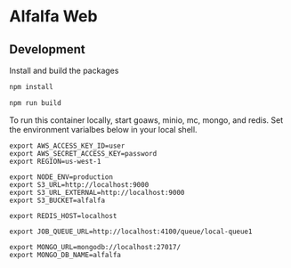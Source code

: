 # Alfalfa Web

## Development

Install and build the packages

```bash
npm install

npm run build
```

To run this container locally, start goaws, minio, mc, mongo, and redis. Set the environment varialbes below in
your local shell.

```
export AWS_ACCESS_KEY_ID=user
export AWS_SECRET_ACCESS_KEY=password
export REGION=us-west-1

export NODE_ENV=production
export S3_URL=http://localhost:9000
export S3_URL_EXTERNAL=http://localhost:9000
export S3_BUCKET=alfalfa

export REDIS_HOST=localhost

export JOB_QUEUE_URL=http://localhost:4100/queue/local-queue1

export MONGO_URL=mongodb://localhost:27017/
export MONGO_DB_NAME=alfalfa
```
